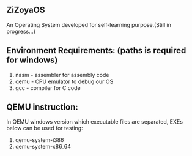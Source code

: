 ## ZiZoyaOS
An Operating System developed for self-learning purpose.(Still in progress...)
## Environment Requirements: (paths is required for windows)
1. nasm - assembler for assembly code
2. qemu - CPU emulator to debug our OS
3. gcc - compiler for C code

## QEMU instruction:
In QEMU windows version which executable files are separated, EXEs below can be used for testing:
1. qemu-system-i386
2. qemu-system-x86_64